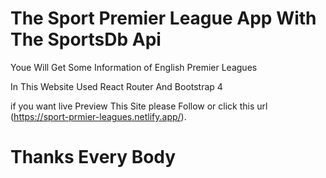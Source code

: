 

# The Sport Premier League App With The SportsDb Api


 Youe Will Get Some Information of English Premier Leagues

 In This Website Used React Router And Bootstrap 4 
  


if you want live Preview This Site please Follow or click this url (https://sport-prmier-leagues.netlify.app/).


# Thanks Every Body
